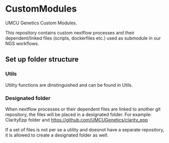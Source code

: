 # CustomModules
UMCU Genetics Custom Modules.

This repository contains custom nextflow processes and their dependent/linked files (scripts, dockerfiles etc.) used as submodule in our NGS workflows.

## Set up folder structure
### Utils
Utility functions are dinstinguished and can be found in Utils.

### Designated folder
When nextflow processes or their dependent files are linked to another git repository, 
the files will be placed in a designated folder. For example:
ClarityEpp folder and https://github.com/UMCUGenetics/clarity_epp

If a set of files is not per se a utility and doesnot have a separate repository, it is allowed to create a designated folder as well.
